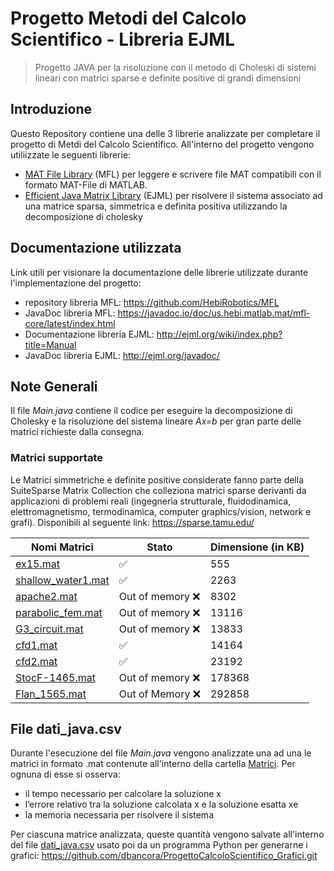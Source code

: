 # Progetto Metodi del Calcolo Scientifico - Libreria EJML

>  Progetto JAVA per la risoluzione con il metodo di Choleski di sistemi lineari con matrici sparse e definite positive di grandi dimensioni

## Introduzione

Questo Repository contiene una delle 3 librerie analizzate per completare il progetto di Metdi del Calcolo Scientifico. All'interno del progetto vengono utiliizzate le seguenti librerie:
- [MAT File Library](https://github.com/HebiRobotics/MFL) (MFL) per leggere e scrivere file MAT compatibili con il formato MAT-File di MATLAB.
- [Efficient Java Matrix Library](https://github.com/lessthanoptimal/ejml.git) (EJML) per risolvere il sistema associato ad una matrice sparsa, simmetrica e definita positiva utilizzando la decomposizione di cholesky

## Documentazione utilizzata
Link utili per visionare la documentazione delle librerie utilizzate durante l'implementazione del progetto:
- repository libreria MFL: https://github.com/HebiRobotics/MFL
- JavaDoc libreria MFL: https://javadoc.io/doc/us.hebi.matlab.mat/mfl-core/latest/index.html
- Documentazione libreria EJML: http://ejml.org/wiki/index.php?title=Manual
- JavaDoc libreria EJML: http://ejml.org/javadoc/

## Note Generali
Il file *Main.java* contiene il codice per eseguire la decomposizione di Cholesky e la risoluzione 
del sistema lineare *Ax=b* per gran parte delle matrici richieste dalla consegna.

### Matrici supportate
Le Matrici simmetriche e definite positive considerate fanno parte della SuiteSparse Matrix Collection che colleziona matrici sparse derivanti da applicazioni di problemi reali 
(ingegneria strutturale, fluidodinamica, elettromagnetismo, termodinamica, computer graphics/vision, network e grafi). Disponibili al seguente link: https://sparse.tamu.edu/

| Nomi Matrici | Stato | Dimensione (in KB) |
|-----------|-----------|-----------|
| [ex15.mat](https://sparse.tamu.edu/FIDAP/ex15)  | :white_check_mark:   |  555 |
| [shallow_water1.mat](https://sparse.tamu.edu/MaxPlanck/shallow_water1)    | :white_check_mark:   | 2263 |
| [apache2.mat](https://sparse.tamu.edu/GHS_psdef/apache2)   | Out of memory :x:    | 8302 |
| [parabolic_fem.mat](https://sparse.tamu.edu/Wissgott/parabolic_fem)  | Out of memory :x:    | 13116 |
| [G3_circuit.mat](https://sparse.tamu.edu/AMD/G3_circuit)   | Out of memory :x:    | 13833 |
| [cfd1.mat](https://sparse.tamu.edu/Rothberg/cfd1)   | :white_check_mark:    | 14164 |
| [cfd2.mat](https://sparse.tamu.edu/Rothberg/cfd2)   | :white_check_mark:    | 23192 |
| [StocF-1465.mat](https://sparse.tamu.edu/Janna/StocF-1465)   | Out of memory :x:    | 178368 |
| [Flan_1565.mat](https://sparse.tamu.edu/Janna/Flan_1565)   | Out of Memory :x:    | 292858 |

## File dati_java.csv
Durante l'esecuzione del file *Main.java* vengono analizzate una ad una le matrici in formato .mat contenute all'interno della cartella [Matrici](https://github.com/EmanueleDubini/ProgettoCalcoloScientifico_EJML/tree/master/src/main/java/org/BDD/Matrici). 
Per ognuna di esse si osserva:
- il tempo necessario per calcolare la soluzione x
- l’errore relativo tra la soluzione calcolata x e la soluzione esatta xe
- la memoria necessaria per risolvere il sistema

Per ciascuna matrice analizzata, queste quantità vengono salvate all'interno del file [dati_java.csv](https://github.com/EmanueleDubini/ProgettoCalcoloScientifico_EJML/blob/master/src/main/java/org/BDD/dati_java.csv) usato poi da un programma Python per generarne i grafici: https://github.com/dbancora/ProgettoCalcoloScientifico_Grafici.git
